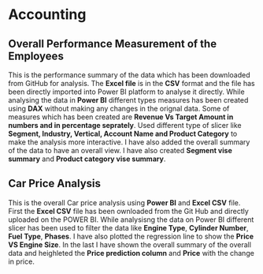 # Accounting
## Overall Performance Measurement of the Employees 
This is the performance summary of the data which has been downloaded from GitHub for analysis.
The **Excel file** is in the **CSV** format and the file has been directly imported into Power BI platform to analyse it directly.
While analysing the data in **Power BI** different types measures has been created using **DAX** without making any changes in the orignal data.
Some of measures which has been created are **Revenue Vs Target Amount in numbers and in percentage seprately**.
Used different type of slicer like **Segment, Industry, Vertical, Account Name and Product Category** to make the analysis more interactive.
I have also added the overall summary of the data to have an overall view.
I have also created **Segment vise summary** and **Product category vise summary**.

## Car Price Analysis
This is the overall Car price analysis using **Power BI** and **Excel CSV** file.
First the **Excel CSV** file has been ownloaded from the Git Hub and directly uploaded on the POWER BI.
While analysisng the data on Power BI different slicer has been used to filter the data like **Engine Type**, **Cylinder Number**, **Fuel Type**, **Phases**.
I have also plotted the regression line to show the **Price VS Engine Size**.
In the last I have shown the overall summary of the overall data and heighleted the **Price prediction column** and **Price** with the change in price.

